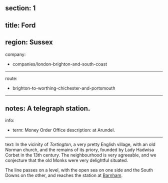 section: 1
----
title: Ford
----
region: Sussex
----
company:
- companies/london-brighton-and-south-coast
----
route:
- brighton-to-worthing-chichester-and-portsmouth
----
notes: A telegraph station.
----
info:
- term: Money Order Office
  description: at Arundel.
----
text: In the vicinity of *Tortington*, a very pretty English village, with an old Norman church, and the remains of its priory, founded by Lady Hadwisa Corbet in the 13th century. The neighbourhood is very agreeable, and we conjecture that the old Monks were very delightful situated.

The line passes on a level, with the open sea on one side and the South Downs on the other, and reaches the station at [Barnham](/stations/barnham).
